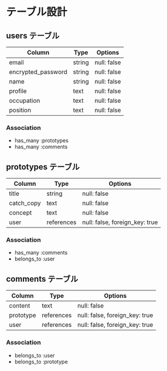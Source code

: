 # テーブル設計

## users テーブル


| Column             | Type   | Options     |
| ------------------ | ------ | ----------- |
| email              | string | null: false |
| encrypted_password | string | null: false |
| name               | string | null: false |
| profile            | text   | null: false |
| occupation         | text   | null: false |
| position           | text   | null: false |


### Association

- has_many :prototypes
- has_many :comments


## prototypes テーブル


| Column             | Type       | Options                         |
| ------------------ | -----------| --------------------------------|
| title              | string     | null: false                     |
| catch_copy         | text       | null: false                     |
| concept            | text       | null: false                     |
| user               | references | null: false, foreign_key: true  |

### Association

- has_many :comments
- belongs_to :user

## comments テーブル


| Column             | Type       | Options                         |
| ------------------ | -----------| --------------------------------|
| content            | text       | null: false                     |
| prototype          | references | null: false, foreign_key: true  |
| user               | references | null: false, foreign_key: true  |


### Association

- belongs_to :user
- belongs_to :prototype
